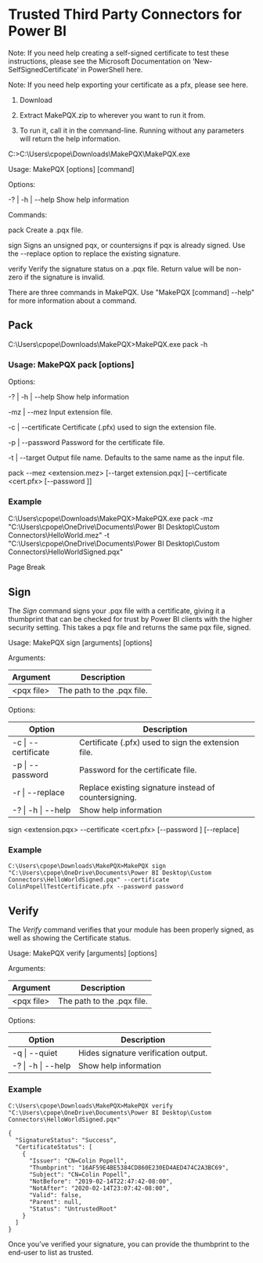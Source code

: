 # Trusted Third Party Connectors for Power BI 

Note: If you need help creating a self-signed certificate to test these instructions, please see the Microsoft Documentation on ‘New-SelfSignedCertificate’ in PowerShell here. 

Note: If you need help exporting your certificate as a pfx, please see here. 

1. Download

2. Extract MakePQX.zip to wherever you want to run it from. 

3. To run it, call it in the command-line. Running without any parameters will return the help information. 

C:\>C:\Users\cpope\Downloads\MakePQX\MakePQX.exe 

Usage: MakePQX [options] [command] 

 

Options: 

  -?  | -h | --help  Show help information 

 

Commands: 

  pack    Create a .pqx file. 

  sign    Signs an unsigned pqx, or countersigns if pqx is already signed. Use the --replace option to replace the existing signature. 

  verify  Verify the signature status on a .pqx file. Return value will be non-zero if the signature is invalid. 

 

There are three commands in MakePQX. Use "MakePQX [command] --help" for more information about a command. 

## Pack 

 

C:\Users\cpope\Downloads\MakePQX>MakePQX.exe pack -h 

 

 

### Usage: MakePQX pack [options] 

 

Options: 

  -?  | -h | --help    Show help information 

  -mz | --mez          Input extension file. 

  -c  | --certificate  Certificate (.pfx) used to sign the extension file. 

  -p  | --password     Password for the certificate file. 

  -t  | --target       Output file name. Defaults to the same name as the input file. 

pack --mez <extension.mez> [--target extension.pqx] [--certificate <cert.pfx> [--password <password>]] 

 

### Example 

 

C:\Users\cpope\Downloads\MakePQX>MakePQX.exe pack -mz "C:\Users\cpope\OneDrive\Documents\Power BI Desktop\Custom Connectors\HelloWorld.mez" -t "C:\Users\cpope\OneDrive\Documents\Power BI Desktop\Custom Connectors\HelloWorldSigned.pqx" 

Page Break
 

## Sign 

The _Sign_ command signs your .pqx file with a certificate, giving it a thumbprint that can be checked for trust by Power BI clients with the higher security setting. This takes a pqx file and returns the same pqx file, signed.

Usage: MakePQX sign \[arguments\] \[options\] 

Arguments: 

| Argument   | Description                |
|------------|----------------------------|
| \<pqx file\> | The path to the .pqx file. | 

Options:

| Option | Description |
|--------|-------------|
|  -c  \| --certificate | Certificate (.pfx) used to sign the extension file. |
| -p  \| --password |    Password for the certificate file. |
|  -r \| --replace   |    Replace existing signature instead of countersigning. |
|  -?  \| -h \| --help |   Show help information |

sign <extension.pqx> --certificate <cert.pfx> [--password <certPassword>] [--replace] 

### Example 

```C:\Users\cpope\Downloads\MakePQX>MakePQX sign "C:\Users\cpope\OneDrive\Documents\Power BI Desktop\Custom Connectors\HelloWorldSigned.pqx" --certificate ColinPopellTestCertificate.pfx --password password```

## Verify 

The _Verify_ command verifies that your module has been properly signed, as well as showing the Certificate status.

Usage: MakePQX verify \[arguments\] \[options\] 

Arguments: 

| Argument   | Description                |
|------------|----------------------------|
| \<pqx file\> | The path to the .pqx file. | 

Options: 

| Option             | Description                           |
|--------------------|---------------------------------------|
| -q \| --quiet      | Hides signature verification output.  |
| -? \| -h \| --help | Show help information                 |

### Example 

```
C:\Users\cpope\Downloads\MakePQX>MakePQX verify "C:\Users\cpope\OneDrive\Documents\Power BI Desktop\Custom Connectors\HelloWorldSigned.pqx" 

{ 
  "SignatureStatus": "Success", 
  "CertificateStatus": [ 
    { 
      "Issuer": "CN=Colin Popell", 
      "Thumbprint": "16AF59E4BE5384CD860E230ED4AED474C2A3BC69", 
      "Subject": "CN=Colin Popell", 
      "NotBefore": "2019-02-14T22:47:42-08:00", 
      "NotAfter": "2020-02-14T23:07:42-08:00", 
      "Valid": false, 
      "Parent": null, 
      "Status": "UntrustedRoot" 
    } 
  ] 
} 
```

 Once you’ve verified your signature, you can provide the thumbprint to the end-user to list as trusted.
